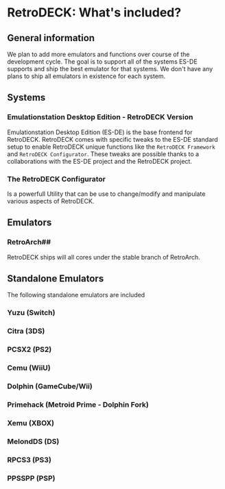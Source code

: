 # RetroDECK: What's included?

## General information
We plan to add more emulators and functions over course of the development cycle. The goal is to support all of the systems ES-DE supports and ship the best emulator for that systems. We don't have any plans to ship all emulators in existence for each system.

## Systems

### Emulationstation Desktop Edition - RetroDECK Version
Emulationstation Desktop Edition (ES-DE) is the base frontend for RetroDECK. RetroDECK comes with specific tweaks to the ES-DE standard setup to enable RetroDECK unique functions like the `RetroDECK Framework` and `RetroDECK Configurator`. These tweaks are possible thanks to a collaborations with the ES-DE project and the RetroDECK project.

### The RetroDECK Configurator
Is a powerfull Utility that can be use to change/modify and manipulate various aspects of RetroDECK.

## Emulators

### RetroArch##
RetroDECK ships will all cores under the stable branch of RetroArch.

## Standalone Emulators
The following standalone emulators are included

### Yuzu (Switch)
### Citra (3DS)
### PCSX2 (PS2)
### Cemu (WiiU)
### Dolphin (GameCube/Wii)
### Primehack (Metroid Prime - Dolphin Fork)
### Xemu (XBOX)
### MelondDS (DS)
### RPCS3 (PS3)
### PPSSPP (PSP)



